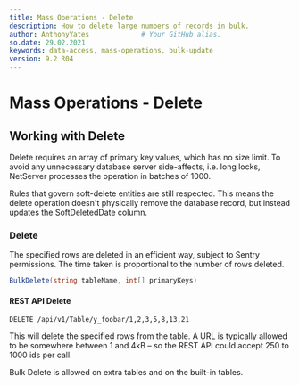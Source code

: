 ```yaml
---
title: Mass Operations - Delete
description: How to delete large numbers of records in bulk.
author: AnthonyYates             # Your GitHub alias.
so.date: 29.02.2021
keywords: data-access, mass-operations, bulk-update
version: 9.2 R04
---
```


# Mass Operations - Delete

## Working with Delete

Delete requires an array of primary key values, which has no size limit. To avoid any unnecessary database server side-affects, i.e. long locks, NetServer processes the operation in batches of 1000.

Rules that govern soft-delete entities are still respected. This means the delete operation doesn't physically remove the database record, but instead updates the SoftDeletedDate column.

### Delete

The specified rows are deleted in an efficient way, subject to Sentry permissions. The time taken is proportional to the number of rows deleted.

```csharp
BulkDelete(string tableName, int[] primaryKeys) 
```

#### REST API Delete

```http
DELETE /api/v1/Table/y_foobar/1,2,3,5,8,13,21 
```

This will delete the specified rows from the table. A URL is typically allowed to be somewhere between 1 and 4kB – so the REST API could accept 250 to 1000 ids per call.

Bulk Delete is allowed on extra tables and on the built-in tables.